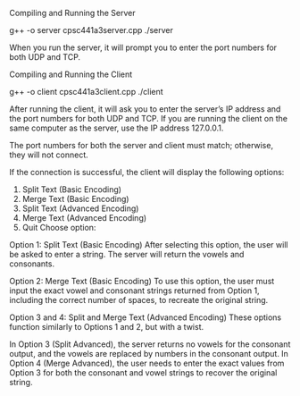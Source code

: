 Compiling and Running the Server

g++ -o server cpsc441a3server.cpp
./server

When you run the server, it will prompt you to enter the port numbers for both UDP and TCP.

Compiling and Running the Client

g++ -o client cpsc441a3client.cpp
./client

After running the client, it will ask you to enter the server’s IP address and the port numbers for both UDP and TCP. If you are running the client on the same computer as the server, use the IP address 127.0.0.1.

The port numbers for both the server and client must match; otherwise, they will not connect.

If the connection is successful, the client will display the following options:

1. Split Text (Basic Encoding)
2. Merge Text (Basic Encoding)
3. Split Text (Advanced Encoding)
4. Merge Text (Advanced Encoding)
5. Quit
Choose option:

Option 1: Split Text (Basic Encoding)
After selecting this option, the user will be asked to enter a string. The server will return the vowels and consonants.

Option 2: Merge Text (Basic Encoding)
To use this option, the user must input the exact vowel and consonant strings returned from Option 1, including the correct number of spaces, to recreate the original string.

Option 3 and 4: Split and Merge Text (Advanced Encoding)
These options function similarly to Options 1 and 2, but with a twist.

In Option 3 (Split Advanced), the server returns no vowels for the consonant output, and the vowels are replaced by numbers in the consonant output.
In Option 4 (Merge Advanced), the user needs to enter the exact values from Option 3 for both the consonant and vowel strings to recover the original string.





